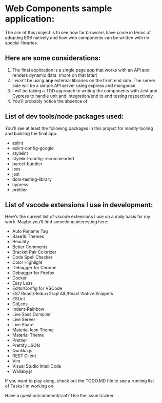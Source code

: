 # Web Components sample application:

The aim of this project is to see how far browsers have come in terms of adopting ES6 natively and how web components can be written with no special libraries.

## Here are some considerations:

1. The final application is a single page app that works with an API and renders dynamic data. (more on that later)
1. I won't be using **any** external libraries on the front end side. The server side will be a simple API server using express and mongoose.
1. I will be taking a TDD approach to writing the components with Jest and Cypress to handle unit and integration/end to end testing respectively.
1. You'll probably notice the absence of

## List of dev tools/node packages used:

You'll see at least the following packages in this project for mostly tooling and building the final app:

- eslint
- eslint-config-google
- stylelint
- stylelint-config-recommended
- parcel-bundler
- less
- jest
- dom-testing-library
- cypress
- prettier

## List of vscode extensions I use in development:

Here's the current list of vscode extensions I use on a daily basis for my work. Maybe you'll find something interesting here:

- Auto Rename Tag
- Base16 Themes
- Beautify
- Better Comments
- Bracket Pair Colorizer
- Code Spell Checker
- Color Highlight
- Debugger for Chrome
- Debugger for Firefox
- Docker
- Easy Less
- EditorConfig for VSCode
- ES7 React/Redux/GraphQL/React-Native Snippets
- ESLint
- GitLens
- Indent-Rainbow
- Live Sass Compiler
- Live Server
- Live Share
- Material Icon Theme
- Material Theme
- Prettier
- Prettify JSON
- Quokka.js
- REST Client
- Vim
- Visual Studio IntelliCode
- Wallaby.js

If you want to play along, check out the TODO.MD file to see a running list of Tasks I'm working on.

Have a question/comment/rant? Use the issue tracker.
